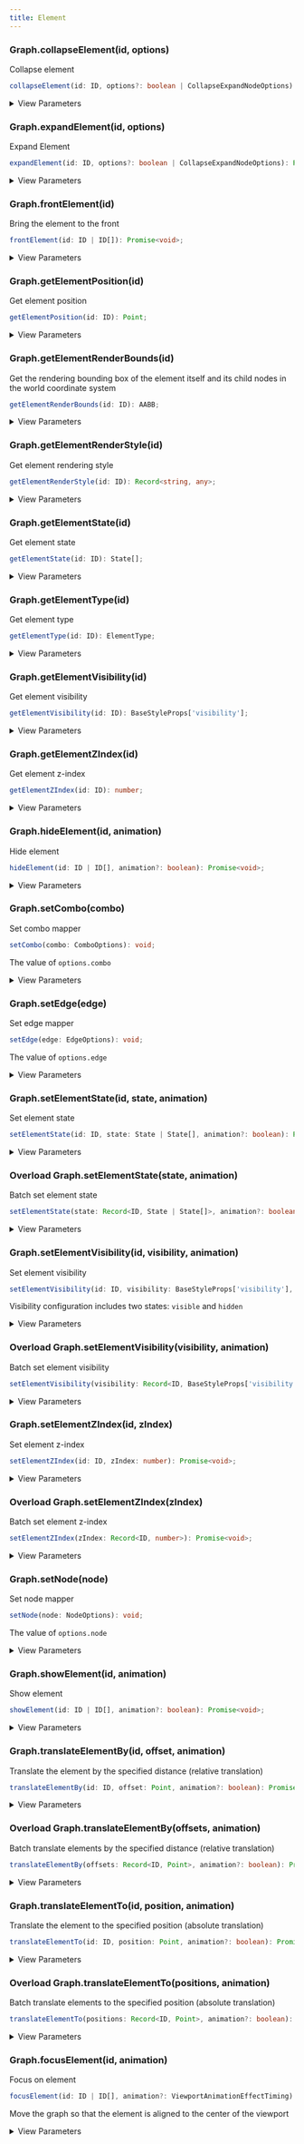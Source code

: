 ```yaml
---
title: Element
---
```


### Graph.collapseElement(id, options)

Collapse element

```typescript
collapseElement(id: ID, options?: boolean | CollapseExpandNodeOptions): Promise<void>;
```

<details><summary>View Parameters</summary>

<table><thead><tr><th>

Parameter

</th><th>

Type

</th><th>

Description

</th></tr></thead>
<tbody><tr><td>

id

</td><td>

string

</td><td>

元素 ID

</td></tr>
<tr><td>

options

</td><td>

boolean \| [CollapseExpandNodeOptions](../api/reference/g6.collapseexpandnodeoptions.en.md)

</td><td>

是否启用动画或者配置收起节点的配置项

</td></tr>
</tbody></table>

**Returns**:

- **Type:** Promise&lt;void&gt;

</details>

### Graph.expandElement(id, options)

Expand Element

```typescript
expandElement(id: ID, options?: boolean | CollapseExpandNodeOptions): Promise<void>;
```

<details><summary>View Parameters</summary>

<table><thead><tr><th>

Parameter

</th><th>

Type

</th><th>

Description

</th></tr></thead>
<tbody><tr><td>

id

</td><td>

string

</td><td>

元素 ID

</td></tr>
<tr><td>

options

</td><td>

boolean \| [CollapseExpandNodeOptions](../api/reference/g6.collapseexpandnodeoptions.en.md)

</td><td>

</td></tr>
</tbody></table>

**Returns**:

- **Type:** Promise&lt;void&gt;

</details>

### Graph.frontElement(id)

Bring the element to the front

```typescript
frontElement(id: ID | ID[]): Promise<void>;
```

<details><summary>View Parameters</summary>

<table><thead><tr><th>

Parameter

</th><th>

Type

</th><th>

Description

</th></tr></thead>
<tbody><tr><td>

id

</td><td>

string \| string[]

</td><td>

元素 ID

</td></tr>
</tbody></table>

**Returns**:

- **Type:** Promise&lt;void&gt;

</details>

### Graph.getElementPosition(id)

Get element position

```typescript
getElementPosition(id: ID): Point;
```

<details><summary>View Parameters</summary>

<table><thead><tr><th>

Parameter

</th><th>

Type

</th><th>

Description

</th></tr></thead>
<tbody><tr><td>

id

</td><td>

string

</td><td>

元素 ID

</td></tr>
</tbody></table>

**Returns**:

- **Type:** [number, number] \| [number, number, number] \| Float32Array

- **Description:** 元素位置

</details>

### Graph.getElementRenderBounds(id)

Get the rendering bounding box of the element itself and its child nodes in the world coordinate system

```typescript
getElementRenderBounds(id: ID): AABB;
```

<details><summary>View Parameters</summary>

<table><thead><tr><th>

Parameter

</th><th>

Type

</th><th>

Description

</th></tr></thead>
<tbody><tr><td>

id

</td><td>

string

</td><td>

元素 ID

</td></tr>
</tbody></table>

**Returns**:

- **Type:** AABB

- **Description:** 渲染包围盒

</details>

### Graph.getElementRenderStyle(id)

Get element rendering style

```typescript
getElementRenderStyle(id: ID): Record<string, any>;
```

<details><summary>View Parameters</summary>

<table><thead><tr><th>

Parameter

</th><th>

Type

</th><th>

Description

</th></tr></thead>
<tbody><tr><td>

id

</td><td>

string

</td><td>

元素 ID

</td></tr>
</tbody></table>

**Returns**:

- **Type:** Record&lt;string, any&gt;

- **Description:** 元素渲染样式

</details>

### Graph.getElementState(id)

Get element state

```typescript
getElementState(id: ID): State[];
```

<details><summary>View Parameters</summary>

<table><thead><tr><th>

Parameter

</th><th>

Type

</th><th>

Description

</th></tr></thead>
<tbody><tr><td>

id

</td><td>

string

</td><td>

元素 ID

</td></tr>
</tbody></table>

**Returns**:

- **Type:** string[]

- **Description:** 元素状态

</details>

### Graph.getElementType(id)

Get element type

```typescript
getElementType(id: ID): ElementType;
```

<details><summary>View Parameters</summary>

<table><thead><tr><th>

Parameter

</th><th>

Type

</th><th>

Description

</th></tr></thead>
<tbody><tr><td>

id

</td><td>

string

</td><td>

元素 ID

</td></tr>
</tbody></table>

**Returns**:

- **Type:** 'node' \| 'edge' \| 'combo'

- **Description:** 元素类型

</details>

### Graph.getElementVisibility(id)

Get element visibility

```typescript
getElementVisibility(id: ID): BaseStyleProps['visibility'];
```

<details><summary>View Parameters</summary>

<table><thead><tr><th>

Parameter

</th><th>

Type

</th><th>

Description

</th></tr></thead>
<tbody><tr><td>

id

</td><td>

string

</td><td>

元素 ID

</td></tr>
</tbody></table>

**Returns**:

- **Type:** BaseStyleProps['visibility']

- **Description:** 元素可见性

</details>

### Graph.getElementZIndex(id)

Get element z-index

```typescript
getElementZIndex(id: ID): number;
```

<details><summary>View Parameters</summary>

<table><thead><tr><th>

Parameter

</th><th>

Type

</th><th>

Description

</th></tr></thead>
<tbody><tr><td>

id

</td><td>

string

</td><td>

元素 ID

</td></tr>
</tbody></table>

**Returns**:

- **Type:** number

- **Description:** 元素层级

</details>

### Graph.hideElement(id, animation)

Hide element

```typescript
hideElement(id: ID | ID[], animation?: boolean): Promise<void>;
```

<details><summary>View Parameters</summary>

<table><thead><tr><th>

Parameter

</th><th>

Type

</th><th>

Description

</th></tr></thead>
<tbody><tr><td>

id

</td><td>

string \| string[]

</td><td>

元素 ID

</td></tr>
<tr><td>

animation

</td><td>

boolean

</td><td>

是否启用动画

</td></tr>
</tbody></table>

**Returns**:

- **Type:** Promise&lt;void&gt;

</details>

### Graph.setCombo(combo)

Set combo mapper

```typescript
setCombo(combo: ComboOptions): void;
```

The value of `options.combo`

<details><summary>View Parameters</summary>

<table><thead><tr><th>

Parameter

</th><th>

Type

</th><th>

Description

</th></tr></thead>
<tbody><tr><td>

combo

</td><td>

[ComboOptions](../api/reference/g6.combooptions.en.md)

</td><td>

组合配置

</td></tr>
</tbody></table>

**Returns**:

- **Type:** void

</details>

### Graph.setEdge(edge)

Set edge mapper

```typescript
setEdge(edge: EdgeOptions): void;
```

The value of `options.edge`

<details><summary>View Parameters</summary>

<table><thead><tr><th>

Parameter

</th><th>

Type

</th><th>

Description

</th></tr></thead>
<tbody><tr><td>

edge

</td><td>

[EdgeOptions](../api/reference/g6.edgeoptions.en.md)

</td><td>

边配置

</td></tr>
</tbody></table>

**Returns**:

- **Type:** void

</details>

### Graph.setElementState(id, state, animation)

Set element state

```typescript
setElementState(id: ID, state: State | State[], animation?: boolean): Promise<void>;
```

<details><summary>View Parameters</summary>

<table><thead><tr><th>

Parameter

</th><th>

Type

</th><th>

Description

</th></tr></thead>
<tbody><tr><td>

id

</td><td>

string

</td><td>

元素 ID

</td></tr>
<tr><td>

state

</td><td>

string \| string[]

</td><td>

状态

</td></tr>
<tr><td>

animation

</td><td>

boolean

</td><td>

动画配置

</td></tr>
</tbody></table>

**Returns**:

- **Type:** Promise&lt;void&gt;

</details>

### <Badge type="warning">Overload</Badge> Graph.setElementState(state, animation)

Batch set element state

```typescript
setElementState(state: Record<ID, State | State[]>, animation?: boolean): Promise<void>;
```

<details><summary>View Parameters</summary>

<table><thead><tr><th>

Parameter

</th><th>

Type

</th><th>

Description

</th></tr></thead>
<tbody><tr><td>

state

</td><td>

Record&lt;string, string \| string[]&gt;

</td><td>

状态配置

</td></tr>
<tr><td>

animation

</td><td>

boolean

</td><td>

动画配置

</td></tr>
</tbody></table>

**Returns**:

- **Type:** Promise&lt;void&gt;

</details>

### Graph.setElementVisibility(id, visibility, animation)

Set element visibility

```typescript
setElementVisibility(id: ID, visibility: BaseStyleProps['visibility'], animation?: boolean): Promise<void>;
```

Visibility configuration includes two states: `visible` and `hidden`

<details><summary>View Parameters</summary>

<table><thead><tr><th>

Parameter

</th><th>

Type

</th><th>

Description

</th></tr></thead>
<tbody><tr><td>

id

</td><td>

string

</td><td>

元素 ID

</td></tr>
<tr><td>

visibility

</td><td>

BaseStyleProps['visibility']

</td><td>

可见性

</td></tr>
<tr><td>

animation

</td><td>

boolean

</td><td>

动画配置

</td></tr>
</tbody></table>

**Returns**:

- **Type:** Promise&lt;void&gt;

</details>

### <Badge type="warning">Overload</Badge> Graph.setElementVisibility(visibility, animation)

Batch set element visibility

```typescript
setElementVisibility(visibility: Record<ID, BaseStyleProps['visibility']>, animation?: boolean): Promise<void>;
```

<details><summary>View Parameters</summary>

<table><thead><tr><th>

Parameter

</th><th>

Type

</th><th>

Description

</th></tr></thead>
<tbody><tr><td>

visibility

</td><td>

Record&lt;string, BaseStyleProps['visibility']&gt;

</td><td>

可见性配置

</td></tr>
<tr><td>

animation

</td><td>

boolean

</td><td>

动画配置

</td></tr>
</tbody></table>

**Returns**:

- **Type:** Promise&lt;void&gt;

</details>

### Graph.setElementZIndex(id, zIndex)

Set element z-index

```typescript
setElementZIndex(id: ID, zIndex: number): Promise<void>;
```

<details><summary>View Parameters</summary>

<table><thead><tr><th>

Parameter

</th><th>

Type

</th><th>

Description

</th></tr></thead>
<tbody><tr><td>

id

</td><td>

string

</td><td>

元素 ID

</td></tr>
<tr><td>

zIndex

</td><td>

number

</td><td>

层级

</td></tr>
</tbody></table>

**Returns**:

- **Type:** Promise&lt;void&gt;

</details>

### <Badge type="warning">Overload</Badge> Graph.setElementZIndex(zIndex)

Batch set element z-index

```typescript
setElementZIndex(zIndex: Record<ID, number>): Promise<void>;
```

<details><summary>View Parameters</summary>

<table><thead><tr><th>

Parameter

</th><th>

Type

</th><th>

Description

</th></tr></thead>
<tbody><tr><td>

zIndex

</td><td>

Record&lt;string, number&gt;

</td><td>

层级配置

</td></tr>
</tbody></table>

**Returns**:

- **Type:** Promise&lt;void&gt;

</details>

### Graph.setNode(node)

Set node mapper

```typescript
setNode(node: NodeOptions): void;
```

The value of `options.node`

<details><summary>View Parameters</summary>

<table><thead><tr><th>

Parameter

</th><th>

Type

</th><th>

Description

</th></tr></thead>
<tbody><tr><td>

node

</td><td>

[NodeOptions](../api/reference/g6.nodeoptions.en.md)

</td><td>

节点配置

</td></tr>
</tbody></table>

**Returns**:

- **Type:** void

</details>

### Graph.showElement(id, animation)

Show element

```typescript
showElement(id: ID | ID[], animation?: boolean): Promise<void>;
```

<details><summary>View Parameters</summary>

<table><thead><tr><th>

Parameter

</th><th>

Type

</th><th>

Description

</th></tr></thead>
<tbody><tr><td>

id

</td><td>

string \| string[]

</td><td>

元素 ID

</td></tr>
<tr><td>

animation

</td><td>

boolean

</td><td>

是否启用动画

</td></tr>
</tbody></table>

**Returns**:

- **Type:** Promise&lt;void&gt;

</details>

### Graph.translateElementBy(id, offset, animation)

Translate the element by the specified distance (relative translation)

```typescript
translateElementBy(id: ID, offset: Point, animation?: boolean): Promise<void>;
```

<details><summary>View Parameters</summary>

<table><thead><tr><th>

Parameter

</th><th>

Type

</th><th>

Description

</th></tr></thead>
<tbody><tr><td>

id

</td><td>

string

</td><td>

元素 ID

</td></tr>
<tr><td>

offset

</td><td>

[number, number] \| [number, number, number] \| Float32Array

</td><td>

偏移量

</td></tr>
<tr><td>

animation

</td><td>

boolean

</td><td>

是否启用动画

</td></tr>
</tbody></table>

**Returns**:

- **Type:** Promise&lt;void&gt;

</details>

### <Badge type="warning">Overload</Badge> Graph.translateElementBy(offsets, animation)

Batch translate elements by the specified distance (relative translation)

```typescript
translateElementBy(offsets: Record<ID, Point>, animation?: boolean): Promise<void>;
```

<details><summary>View Parameters</summary>

<table><thead><tr><th>

Parameter

</th><th>

Type

</th><th>

Description

</th></tr></thead>
<tbody><tr><td>

offsets

</td><td>

Record&lt;string, [number, number] \| [number, number, number] \| Float32Array&gt;

</td><td>

偏移量配置

</td></tr>
<tr><td>

animation

</td><td>

boolean

</td><td>

是否启用动画

</td></tr>
</tbody></table>

**Returns**:

- **Type:** Promise&lt;void&gt;

</details>

### Graph.translateElementTo(id, position, animation)

Translate the element to the specified position (absolute translation)

```typescript
translateElementTo(id: ID, position: Point, animation?: boolean): Promise<void>;
```

<details><summary>View Parameters</summary>

<table><thead><tr><th>

Parameter

</th><th>

Type

</th><th>

Description

</th></tr></thead>
<tbody><tr><td>

id

</td><td>

string

</td><td>

元素 ID

</td></tr>
<tr><td>

position

</td><td>

[number, number] \| [number, number, number] \| Float32Array

</td><td>

指定位置

</td></tr>
<tr><td>

animation

</td><td>

boolean

</td><td>

是否启用动画

</td></tr>
</tbody></table>

**Returns**:

- **Type:** Promise&lt;void&gt;

</details>

### <Badge type="warning">Overload</Badge> Graph.translateElementTo(positions, animation)

Batch translate elements to the specified position (absolute translation)

```typescript
translateElementTo(positions: Record<ID, Point>, animation?: boolean): Promise<void>;
```

<details><summary>View Parameters</summary>

<table><thead><tr><th>

Parameter

</th><th>

Type

</th><th>

Description

</th></tr></thead>
<tbody><tr><td>

positions

</td><td>

Record&lt;string, [number, number] \| [number, number, number] \| Float32Array&gt;

</td><td>

位置配置

</td></tr>
<tr><td>

animation

</td><td>

boolean

</td><td>

是否启用动画

</td></tr>
</tbody></table>

**Returns**:

- **Type:** Promise&lt;void&gt;

</details>

### Graph.focusElement(id, animation)

Focus on element

```typescript
focusElement(id: ID | ID[], animation?: ViewportAnimationEffectTiming): Promise<void>;
```

Move the graph so that the element is aligned to the center of the viewport

<details><summary>View Parameters</summary>

<table><thead><tr><th>

Parameter

</th><th>

Type

</th><th>

Description

</th></tr></thead>
<tbody><tr><td>

id

</td><td>

string \| string[]

</td><td>

元素 ID

</td></tr>
<tr><td>

animation

</td><td>

[ViewportAnimationEffectTiming](../api/reference/g6.viewportanimationeffecttiming.en.md)

</td><td>

动画配置

</td></tr>
</tbody></table>

**Returns**:

- **Type:** Promise&lt;void&gt;

</details>
